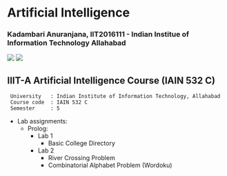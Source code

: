 # Artificial Intelligence
### Kadambari Anuranjana, IIT2016111 - Indian Institue of Information Technology Allahabad

<img src="https://img.shields.io/badge/language-Python-brightgreen.svg"/>
<img src="https://img.shields.io/badge/language-Prolog-brightgreen.svg"/>

## IIIT-A Artificial Intelligence Course (IAIN 532 C)

```
 University   : Indian Institute of Information Technology, Allahabad
 Course code  :	IAIN 532 C
 Semester     :	5
```

* Lab assignments:
  + Prolog:
    + Lab 1
      + Basic College Directory
    + Lab 2
      + River Crossing Problem
      + Combinatorial Alphabet Problem (Wordoku)

